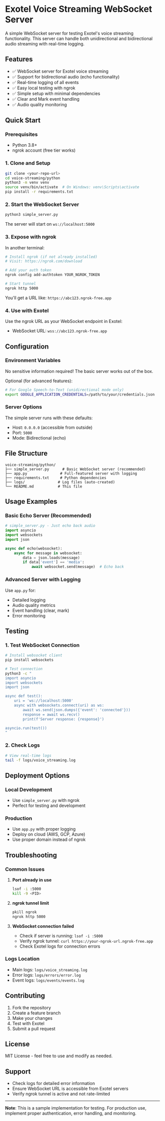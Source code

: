 # Exotel Voice Streaming WebSocket Server

A simple WebSocket server for testing Exotel's voice streaming functionality. This server can handle both unidirectional and bidirectional audio streaming with real-time logging.

## Features

- ✅ WebSocket server for Exotel voice streaming
- ✅ Support for bidirectional audio (echo functionality)
- ✅ Real-time logging of all events
- ✅ Easy local testing with ngrok
- ✅ Simple setup with minimal dependencies
- ✅ Clear and Mark event handling
- ✅ Audio quality monitoring

## Quick Start

### Prerequisites

- Python 3.8+
- ngrok account (free tier works)

### 1. Clone and Setup

```bash
git clone <your-repo-url>
cd voice-streaming/python
python3 -m venv venv
source venv/bin/activate  # On Windows: venv\Scripts\activate
pip install -r requirements.txt
```

### 2. Start the WebSocket Server

```bash
python3 simple_server.py
```

The server will start on `ws://localhost:5000`

### 3. Expose with ngrok

In another terminal:

```bash
# Install ngrok (if not already installed)
# Visit: https://ngrok.com/download

# Add your auth token
ngrok config add-authtoken YOUR_NGROK_TOKEN

# Start tunnel
ngrok http 5000
```

You'll get a URL like: `https://abc123.ngrok-free.app`

### 4. Use with Exotel

Use the ngrok URL as your WebSocket endpoint in Exotel:
- WebSocket URL: `wss://abc123.ngrok-free.app`

## Configuration

### Environment Variables

No sensitive information required! The basic server works out of the box.

Optional (for advanced features):
```bash
# For Google Speech-to-Text (unidirectional mode only)
export GOOGLE_APPLICATION_CREDENTIALS=/path/to/your/credentials.json
```

### Server Options

The simple server runs with these defaults:
- Host: `0.0.0.0` (accessible from outside)
- Port: `5000`
- Mode: Bidirectional (echo)

## File Structure

```
voice-streaming/python/
├── simple_server.py      # Basic WebSocket server (recommended)
├── app.py               # Full-featured server with logging
├── requirements.txt     # Python dependencies
├── logs/               # Log files (auto-created)
└── README.md           # This file
```

## Usage Examples

### Basic Echo Server (Recommended)

```python
# simple_server.py - Just echo back audio
import asyncio
import websockets
import json

async def echo(websocket):
    async for message in websocket:
        data = json.loads(message)
        if data['event'] == 'media':
            await websocket.send(message)  # Echo back
```

### Advanced Server with Logging

Use `app.py` for:
- Detailed logging
- Audio quality metrics
- Event handling (clear, mark)
- Error monitoring

## Testing

### 1. Test WebSocket Connection

```bash
# Install websocket client
pip install websockets

# Test connection
python3 -c "
import asyncio
import websockets
import json

async def test():
    uri = 'ws://localhost:5000'
    async with websockets.connect(uri) as ws:
        await ws.send(json.dumps({'event': 'connected'}))
        response = await ws.recv()
        print(f'Server response: {response}')

asyncio.run(test())
"
```

### 2. Check Logs

```bash
# View real-time logs
tail -f logs/voice_streaming.log
```

## Deployment Options

### Local Development
- Use `simple_server.py` with ngrok
- Perfect for testing and development

### Production
- Use `app.py` with proper logging
- Deploy on cloud (AWS, GCP, Azure)
- Use proper domain instead of ngrok

## Troubleshooting

### Common Issues

1. **Port already in use**
   ```bash
   lsof -i :5000
   kill -9 <PID>
   ```

2. **ngrok tunnel limit**
   ```bash
   pkill ngrok
   ngrok http 5000
   ```

3. **WebSocket connection failed**
   - Check if server is running: `lsof -i :5000`
   - Verify ngrok tunnel: `curl https://your-ngrok-url.ngrok-free.app`
   - Check Exotel logs for connection errors

### Logs Location

- Main logs: `logs/voice_streaming.log`
- Error logs: `logs/errors/error.log`
- Event logs: `logs/events/events.log`

## Contributing

1. Fork the repository
2. Create a feature branch
3. Make your changes
4. Test with Exotel
5. Submit a pull request

## License

MIT License - feel free to use and modify as needed.

## Support

- Check logs for detailed error information
- Ensure WebSocket URL is accessible from Exotel servers
- Verify ngrok tunnel is active and not rate-limited

---

**Note**: This is a sample implementation for testing. For production use, implement proper authentication, error handling, and monitoring.



